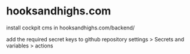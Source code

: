 # hooksandhighs.com

install cockpit cms in hooksandhighs.com/backend/

add the required secret keys to github repository settings > Secrets and variables > actions
